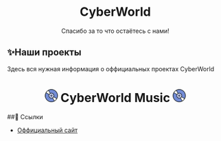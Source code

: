 <h1 align="center">CyberWorld</h1>
<p align="center">Спасибо за то что остаётесь с нами!</p>

## ✨Наши проекты
Здесь вся нужная информация о оффициальных проектах CyberWorld

<h1 align="center"><img src="./assets/logo.gif" width="30px"> CyberWorld Music <img src="./assets/logo.gif" width="30px"></h1>

##📎 Ссылки
- [Оффициальный сайт](https://cyberworld-music.ga)
